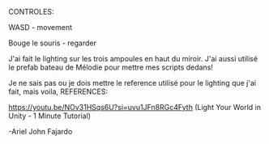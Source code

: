 CONTROLES:

WASD - movement

Bouge le souris - regarder

J'ai fait le lighting sur les trois ampoules en haut du miroir. J'ai aussi utilisé le prefab bateau de Mélodie pour mettre mes scripts dedans!

Je ne sais pas ou je dois mettre le reference utilisé pour le lighting que j'ai fait, mais voila,
REFERENCES:

https://youtu.be/NOv31HSqs6U?si=uvu1JFn8RGc4Fyth (Light Your World in Unity - 1 Minute Tutorial)

-Ariel John Fajardo
